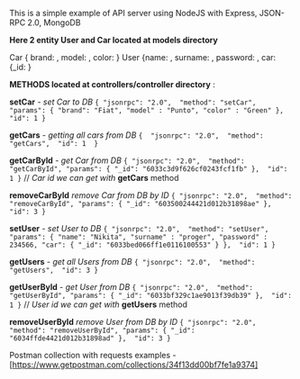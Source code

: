 This is a simple example of API server using NodeJS with Express, JSON-RPC 2.0, MongoDB

**Here 2 entity User and Car located at models directory**

Car { brand: , model: , color: }
User {name: , surname: , password: , car: {_id: }

**METHODS located at controllers/controller directory** :

**setCar** - _set Car to DB_
`{
"jsonrpc": "2.0", 
"method": "setCar", 
"params": {
    "brand": "Fiat",
    "model" : "Punto",
    "color" : "Green"
}, 
"id": 1
}`

**getCars** - _getting all cars from DB_
`{ 
"jsonrpc": "2.0", 
 "method": "getCars", 
 "id": 1 
}`

**getCarById** - _get Car from DB_
`{
"jsonrpc": "2.0", 
"method": "getCarById",
"params": {
    "_id": "6033c3d9f626cf0243fcf1fb"
}, 
"id": 1
}`
// _Car id we can get with_ **getCars** method

**removeCarById** _remove Car from DB by ID_
`{
"jsonrpc": "2.0", 
"method": "removeCarById",
"params": {
    "_id": "603500244421d012b31898ae"
}, 
"id": 3
}`

**setUser** - _set User to DB_
`{
"jsonrpc": "2.0", 
"method": "setUser", 
"params": {
    "name": "Nikita",
    "surname" : "proger",
    "password" : 234566,
    "car": {
        "_id": "6033bed066ff1e0116100553"
    }
}, 
"id": 1
}`

**getUsers** - _get all Users from DB_
`{
"jsonrpc": "2.0", 
"method": "getUsers", 
"id": 3
}`

**getUserById** - _get User from DB_
`{
"jsonrpc": "2.0", 
"method": "getUserById",
"params": {
    "_id": "6033bf329c1ae9013f39db39"
}, 
"id": 1
}`
// _User id we can get with_ **getUsers** method

**removeUserById** _remove User from DB by ID_
`{
"jsonrpc": "2.0", 
"method": "removeUserById",
"params": {
    "_id": "6034ffde4421d012b31898ad"
}, 
"id": 3
}`

Postman collection with requests examples - [https://www.getpostman.com/collections/34f13dd00bf7fe1a9374]

